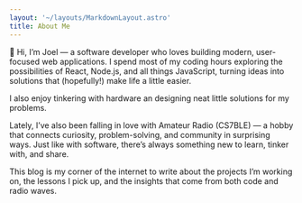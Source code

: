 ```yaml
---
layout: '~/layouts/MarkdownLayout.astro'
title: About Me
---
```


👋 Hi, I’m Joel — a software developer who loves building modern, user-focused web applications. I spend most of my coding hours exploring the possibilities of React, Node.js, and all things JavaScript, turning ideas into solutions that (hopefully!) make life a little easier.

I also enjoy tinkering with hardware an designing neat little solutions for my problems.

Lately, I’ve also been falling in love with Amateur Radio (CS7BLE) — a hobby that connects curiosity, problem-solving, and community in surprising ways. Just like with software, there’s always something new to learn, tinker with, and share.

This blog is my corner of the internet to write about the projects I’m working on, the lessons I pick up, and the insights that come from both code and radio waves.
